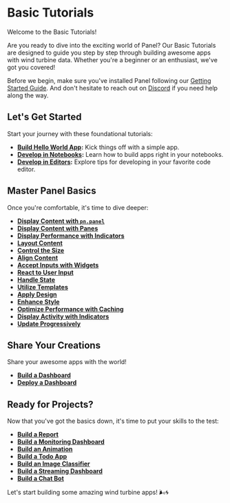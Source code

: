 # Basic Tutorials

Welcome to the Basic Tutorials!

Are you ready to dive into the exciting world of Panel? Our Basic Tutorials are designed to guide you step by step through building awesome apps with wind turbine data. Whether you're a beginner or an enthusiast, we've got you covered!

Before we begin, make sure you've installed Panel following our [Getting Started Guide](../../getting_started/index.md). And don't hesitate to reach out on [Discord](https://discord.gg/rb6gPXbdAr) if you need help along the way.

## Let's Get Started

Start your journey with these foundational tutorials:

- **[Build Hello World App](serve.md):** Kick things off with a simple app.
- **[Develop in Notebooks](develop_notebook.md):** Learn how to build apps right in your notebooks.
- **[Develop in Editors](develop_editor.md):** Explore tips for developing in your favorite code editor.

## Master Panel Basics

Once you're comfortable, it's time to dive deeper:

- **[Display Content with `pn.panel`](pn_panel.md)**
- **[Display Content with Panes](panes.md)**
- **[Display Performance with Indicators](indicators_performance.md)**
- **[Layout Content](layouts.md)**
- **[Control the Size](size.md)**
- **[Align Content](align.md)**
- **[Accept Inputs with Widgets](widgets.md)**
- **[React to User Input](pn_bind.md)**
- **[Handle State](state.md)**
- **[Utilize Templates](templates.md)**
- **[Apply Design](design.md)**
- **[Enhance Style](style.md)**
- **[Optimize Performance with Caching](caching.md)**
- **[Display Activity with Indicators](indicators_activity.md)**
- **[Update Progressively](progressive_layouts.md)**

## Share Your Creations

Share your awesome apps with the world!

- **[Build a Dashboard](build_dashboard.md)**
- **[Deploy a Dashboard](deploy.md)**

## Ready for Projects?

Now that you've got the basics down, it's time to put your skills to the test:

- **[Build a Report](build_report.md)**
- **[Build a Monitoring Dashboard](build_monitoring_dashboard.md)**
- **[Build an Animation](build_animation.md)**
- **[Build a Todo App](build_todo.md)**
- **[Build an Image Classifier](build_image_classifier.md)**
- **[Build a Streaming Dashboard](build_streaming_dashboard.md)**
- **[Build a Chat Bot](build_chatbot.md)**

Let's start building some amazing wind turbine apps! 🌬️🌀
